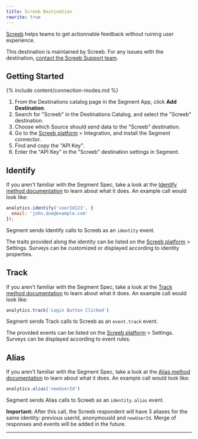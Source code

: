 ```yaml
---
title: Screeb Destination
rewrite: true
---
```


[Screeb](https://screeb.app/?utm_source=segmentio&utm_medium=docs&utm_campaign=partners) helps teams to get actionnable feedback without ruining user experience.

This destination is maintained by Screeb. For any issues with the destination, [contact the Screeb Support team](mailto:support@screeb.app).

## Getting Started

{% include content/connection-modes.md %} 

1. From the Destinations catalog page in the Segment App, click **Add Destination**.
2. Search for "Screeb" in the Destinations Catalog, and select the "Screeb" destination.
3. Choose which Source should send data to the "Screeb" destination.
4. Go to the [Screeb platform](https://admin.screeb.app/) > Integration, and install the Segment connector.
5. Find and copy the "API Key".
6. Enter the "API Key" in the "Screeb" destination settings in Segment.

## Identify

If you aren't familiar with the Segment Spec, take a look at the [Identify method documentation](https://segment.com/docs/connections/spec/identify/) to learn about what it does. An example call would look like:

```js
analytics.identify('userId123', {
  email: 'john.doe@example.com'
});
```

Segment sends Identify calls to Screeb as an `identity` event.

The traits provided along the identity can be listed on the [Screeb platform](https://admin.screeb.app/) > Settings. Surveys can be customized or displayed according to identity properties.


## Track

If you aren't familiar with the Segment Spec, take a look at the [Track method documentation](https://segment.com/docs/connections/spec/track/) to learn about what it does. An example call would look like:

```js
analytics.track('Login Button Clicked')
```

Segment sends Track calls to Screeb as an `event.track` event.

The provided events can be listed on the [Screeb platform](https://admin.screeb.app/) > Settings. Surveys can be displayed according to event rules.

## Alias

If you aren't familiar with the Segment Spec, take a look at the [Alias method documentation](https://segment.com/docs/connections/spec/alias/) to learn about what it does. An example call would look like:

```js
analytics.alias('newUserId')
```

Segment sends Alias calls to Screeb as an `identity.alias` event.

**Important:** After this call, the Screeb respondent will have 3 aliases for the same identity: previous userId, anonymousId and `newUserId`. Merge of responses and events will be added in the future.

---
